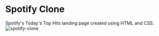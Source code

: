 # Spotify Clone

Spotify's Today's Top Hits landing page created using HTML and CSS.
![spotify-clone](https://github.com/emily020kim/spotify-clone/assets/132418870/979d39ff-c38b-4868-a9ad-c5c7ec4d6e9c)
